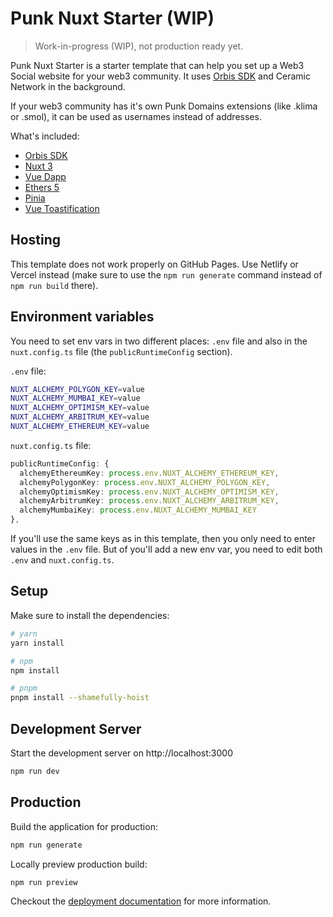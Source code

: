 # Punk Nuxt Starter (WIP)

> Work-in-progress (WIP), not production ready yet.

Punk Nuxt Starter is a starter template that can help you set up a Web3 Social website for your web3 community. It uses [Orbis SDK](https://github.com/OrbisWeb3/orbis-sdk) and Ceramic Network in the background.

If your web3 community has it's own Punk Domains extensions (like .klima or .smol), it can be used as usernames instead of addresses.

What's included:

- [Orbis SDK](https://github.com/OrbisWeb3/orbis-sdk)
- [Nuxt 3](https://v3.nuxtjs.org/)
- [Vue Dapp](https://vue-dapp-docs.netlify.app/)
- [Ethers 5](https://ethers.org/)
- [Pinia](https://pinia.vuejs.org/)
- [Vue Toastification](https://github.com/Maronato/vue-toastification/tree/next)

## Hosting

This template does not work properly on GitHub Pages. Use Netlify or Vercel instead (make sure to use the `npm run generate` command instead of `npm run build` there).

## Environment variables

You need to set env vars in two different places: `.env` file and also in the `nuxt.config.ts` file (the `publicRuntimeConfig` section).

`.env` file:

```bash
NUXT_ALCHEMY_POLYGON_KEY=value
NUXT_ALCHEMY_MUMBAI_KEY=value
NUXT_ALCHEMY_OPTIMISM_KEY=value
NUXT_ALCHEMY_ARBITRUM_KEY=value
NUXT_ALCHEMY_ETHEREUM_KEY=value
```

`nuxt.config.ts` file:

```ts
publicRuntimeConfig: {
  alchemyEthereumKey: process.env.NUXT_ALCHEMY_ETHEREUM_KEY,
  alchemyPolygonKey: process.env.NUXT_ALCHEMY_POLYGON_KEY,
  alchemyOptimismKey: process.env.NUXT_ALCHEMY_OPTIMISM_KEY,
  alchemyArbitrumKey: process.env.NUXT_ALCHEMY_ARBITRUM_KEY,
  alchemyMumbaiKey: process.env.NUXT_ALCHEMY_MUMBAI_KEY
},
```

If you'll use the same keys as in this template, then you only need to enter values in the `.env` file. But of you'll add a new env var, you need to edit both `.env` and `nuxt.config.ts`.

## Setup

Make sure to install the dependencies:

```bash
# yarn
yarn install

# npm
npm install

# pnpm
pnpm install --shamefully-hoist
```

## Development Server

Start the development server on http://localhost:3000

```bash
npm run dev
```

## Production

Build the application for production:

```bash
npm run generate
```

Locally preview production build:

```bash
npm run preview
```

Checkout the [deployment documentation](https://v3.nuxtjs.org/guide/deploy/presets) for more information.
